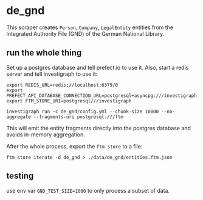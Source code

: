 # de_gnd

This scraper creates `Person`, `Company`, `LegalEntity` entities from the Integrated Authority File (GND) of the German National Library.

## run the whole thing

Set up a postgres database and tell prefect.io to use it. Also, start a redis server and tell investigraph to use it:

    export REDIS_URL=redis://localhost:6379/0
    export PREFECT_API_DATABASE_CONNECTION_URL=postgresql+asyncpg:///investigraph
    export FTM_STORE_URI=postgresql///investigraph

    investigraph run -c de_gnd/config.yml --chunk-size 10000 --no-aggregate --fragments-uri postgresql:///ftm

This will emit the entity fragments directly into the postgres database and avoids in-memory aggregation.

After the whole process, export the `ftm store` to a file:

    ftm store iterate -d de_gnd > ./data/de_gnd/entities.ftm.json

## testing

use env var `GND_TEST_SIZE=1000` to only process a subset of data.